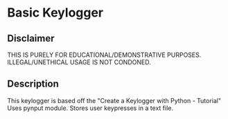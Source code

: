 # Basic Keylogger
## Disclaimer
THIS IS PURELY FOR EDUCATIONAL/DEMONSTRATIVE PURPOSES. ILLEGAL/UNETHICAL USAGE IS NOT CONDONED.
## Description
This keylogger is based off the "Create a Keylogger with Python - Tutorial"
Uses pynput module. Stores user keypresses in a text file.
